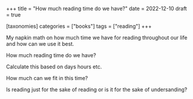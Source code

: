 +++
title = "How much reading time do we have?"
date = 2022-12-10
draft = true

[taxonomies]
categories = ["books"]
tags = ["reading"]
+++

My napkin math on how much time we have for reading throughout our life and how can we use it best.



How much reading time do we have?

Calculate this based on days hours etc.

How much can we fit in this time?

Is reading just for the sake of reading or is it for the sake of undersanding?
